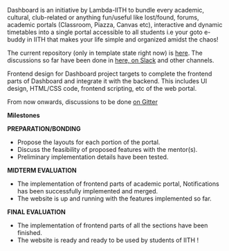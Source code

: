 Dashboard is an initiative by Lambda-IITH to bundle every academic, cultural, club-related or anything fun/useful like lost/found, forums, academic portals (Classroom, Piazza, Canvas etc), interactive and dynamic timetables into a single portal accessible to all students i.e your goto e-buddy in IITH that makes your life simple and organized amidst the chaos!

The current repository (only in template state right now) is [here](https://github.com/LambdaIITH/Dashboard).
The discussions so far have been done in [here, on Slack](https://dashboard-lambda.slack.com/messages/general/) and other channels.

Frontend design for Dashboard project targets to complete the frontend parts of Dashboard and integrate it with the backend. This includes UI design, HTML/CSS code, frontend scripting, etc of the web portal.   

From now onwards, discussions to be done [on Gitter](https://gitter.im/lambda_iith/LambdaSoC)

**Milestones**

**PREPARATION/BONDING**

- Propose the layouts for each portion of the portal. 
- Discuss the feasibility of proposed features with the mentor(s).
- Preliminary implementation details have been tested.   

**MIDTERM EVALUATION**

- The implementation of frontend parts of academic portal, Notifications has been successfully implemented and merged. 
- The website is up and running with the features implemented so far.

**FINAL EVALUATION**

- The implementation of frontend parts of all the sections have been finished.
- The website is ready and ready to be used by students of IITH ! 

